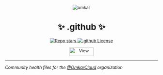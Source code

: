 <p align="center">
  <img src="https://www.omkar.cloud/images/favicon/prod/favicon-256x256.png" alt="omkar" />
</p>
  <div align="center" style="margin-top: 0;">
  <h1>✨ .github ✨</h1>
  <!-- <p>🔪 Swiss Army Knife for Developers 🤖</p> -->
</div>

<p align="center">
  <a href="#">
    <img alt="Repo stars" src="https://img.shields.io/github/stars/omkarcloud/.github?style=for-the-badge&color=yellow" />
  </a>
  <a href="#">
    <img alt=".github License" src="https://img.shields.io/github/license/omkarcloud/.github?color=orange&style=for-the-badge" />
  </a>
</p>
<p align="center">
  <img src="https://views.whatilearened.today/views/github/omkarcloud/.github.svg" width="80px" height="28px" alt="View" />
</p>

---


*Community health files for the [@OmkarCloud](https://github.com/omkarcloud) organization*

